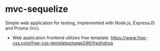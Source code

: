 # mvc-sequelize
Simple web application for testing, implemented with Node.js, ExpressJS and Prisma (inc).

+ Web application frontend utilizes free template: https://www.free-css.com/free-css-templates/page246/freshshop
